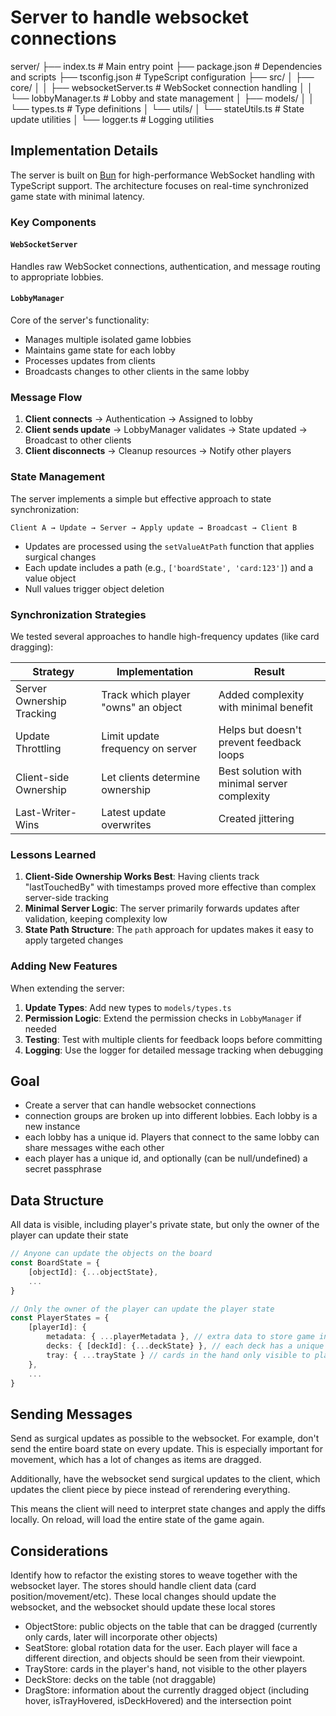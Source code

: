 # Server to handle websocket connections

server/
├── index.ts               # Main entry point
├── package.json           # Dependencies and scripts
├── tsconfig.json          # TypeScript configuration
├── src/
│   ├── core/
│   │   ├── websocketServer.ts  # WebSocket connection handling
│   │   └── lobbyManager.ts     # Lobby and state management
│   ├── models/
│   │   └── types.ts            # Type definitions
│   └── utils/
│       └── stateUtils.ts       # State update utilities
│       └── logger.ts           # Logging utilities

## Implementation Details

The server is built on [Bun](https://bun.sh/) for high-performance WebSocket handling with TypeScript support. The architecture focuses on real-time synchronized game state with minimal latency.

### Key Components

#### `WebSocketServer`
Handles raw WebSocket connections, authentication, and message routing to appropriate lobbies.

#### `LobbyManager`
Core of the server's functionality:
- Manages multiple isolated game lobbies
- Maintains game state for each lobby
- Processes updates from clients
- Broadcasts changes to other clients in the same lobby

### Message Flow

1. **Client connects** → Authentication → Assigned to lobby
2. **Client sends update** → LobbyManager validates → State updated → Broadcast to other clients
3. **Client disconnects** → Cleanup resources → Notify other players

### State Management

The server implements a simple but effective approach to state synchronization:

```
Client A → Update → Server → Apply update → Broadcast → Client B
```

- Updates are processed using the `setValueAtPath` function that applies surgical changes
- Each update includes a path (e.g., `['boardState', 'card:123']`) and a value object
- Null values trigger object deletion

### Synchronization Strategies

We tested several approaches to handle high-frequency updates (like card dragging):

| Strategy | Implementation | Result |
|----------|---------------|--------|
| Server Ownership Tracking | Track which player "owns" an object | Added complexity with minimal benefit |
| Update Throttling | Limit update frequency on server | Helps but doesn't prevent feedback loops |
| Client-side Ownership | Let clients determine ownership | Best solution with minimal server complexity |
| Last-Writer-Wins | Latest update overwrites | Created jittering |

### Lessons Learned

1. **Client-Side Ownership Works Best**: Having clients track "lastTouchedBy" with timestamps proved more effective than complex server-side tracking
2. **Minimal Server Logic**: The server primarily forwards updates after validation, keeping complexity low
3. **State Path Structure**: The `path` approach for updates makes it easy to apply targeted changes

### Adding New Features

When extending the server:

1. **Update Types**: Add new types to `models/types.ts`
2. **Permission Logic**: Extend the permission checks in `LobbyManager` if needed
3. **Testing**: Test with multiple clients for feedback loops before committing
4. **Logging**: Use the logger for detailed message tracking when debugging

## Goal

- Create a server that can handle websocket connections
- connection groups are broken up into different lobbies. Each lobby is a new instance
- each lobby has a unique id. Players that connect to the same lobby can share messages withe each other
- each player has a unique id, and optionally (can be null/undefined) a secret passphrase

## Data Structure
All data is visible, including player's private state, but only the owner of the player can update their state
```ts
// Anyone can update the objects on the board
const BoardState = {
    [objectId]: {...objectState},
    ...
}

// Only the owner of the player can update the player state
const PlayerStates = {
    [playerId]: {
        metadata: { ...playerMetadata }, // extra data to store game information (life, mana, etc)
        decks: { [deckId]: {...deckState} }, // each deck has a unique id
        tray: { ...trayState } // cards in the hand only visible to player
    },
    ...
}
```

## Sending Messages
Send as surgical updates as possible to the websocket. For example, don't send the entire board state on every update.
This is especially important for movement, which has a lot of changes as items are dragged.

Additionally, have the websocket send surgical updates to the client, which updates the client piece by piece instead of rerendering everything.

This means the client will need to interpret state changes and apply the diffs locally. On reload, will load the entire state of the game again.

## Considerations
Identify how to refactor the existing stores to weave together with the websocket layer. The stores should handle client data (card position/movement/etc). These local changes should update the websocket, and the websocket should update these local stores
- ObjectStore: public objects on the table that can be dragged (currently only cards, later will incorporate other objects)
- SeatStore: global rotation data for the user. Each player will face a different direction, and objects should be seen from their viewpoint.
- TrayStore: cards in the player's hand, not visible to the other players
- DeckStore: decks on the table (not draggable)
- DragStore: information about the currently dragged object (including hover, isTrayHovered, isDeckHovered) and the intersection point
